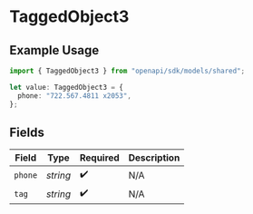 # TaggedObject3

## Example Usage

```typescript
import { TaggedObject3 } from "openapi/sdk/models/shared";

let value: TaggedObject3 = {
  phone: "722.567.4811 x2053",
};
```

## Fields

| Field              | Type               | Required           | Description        |
| ------------------ | ------------------ | ------------------ | ------------------ |
| `phone`            | *string*           | :heavy_check_mark: | N/A                |
| `tag`              | *string*           | :heavy_check_mark: | N/A                |